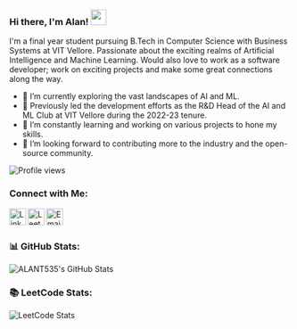### Hi there, I'm Alan! <img src="https://media.giphy.com/media/hvRJCLFzcasrR4ia7z/giphy.gif" width="28">

I'm a final year student pursuing B.Tech in Computer Science with Business Systems at VIT Vellore. Passionate about the exciting realms of Artificial Intelligence and Machine Learning. Would also love to work as a software developer; work on exciting projects and make some great connections along the way.

- 🌱 I’m currently exploring the vast landscapes of AI and ML.
- 💼 Previously led the development efforts as the R&D Head of the AI and ML Club at VIT Vellore during the 2022-23 tenure.
- 🔭 I’m constantly learning and working on various projects to hone my skills.
- 👯 I’m looking forward to contributing more to the industry and the open-source community.

![Profile views](https://komarev.com/ghpvc/?username=ALANT535&color=blueviolet)


### Connect with Me:

<a href="https://www.linkedin.com/in/alan-thomas-91aa18230/" target="_blank">
  <img align="left" alt="LinkedIn" width="30px" src="https://github.com/gauravghongde/social-icons/blob/master/SVG/Color/LinkedIN.svg" />
</a>

<a href="https://www.leetcode.com/ALANT535" target="_blank">
  <img align="left" alt="LeetCode" width="30px" src="https://user-images.githubusercontent.com/63964149/152531278-5e01909d-0c2e-412a-8acc-4a06863c244d.png" />
</a>

<a href="mailto:thomasalan535@gmail.com" target="_blank">
  <img align="left" alt="Email" width="30px" src="https://github.com/gauravghongde/social-icons/blob/master/SVG/Color/Gmail.svg" />
</a>

<br />
<br />

### 📊 GitHub Stats:

![ALANT535's GitHub Stats](https://github-readme-stats.vercel.app/api?username=ALANT535&show_icons=true&theme=dark)

### 📚 LeetCode Stats:
![LeetCode Stats](https://leetcode.card.workers.dev/Kokki535?theme=dark&font=baloo&extension=activity)
